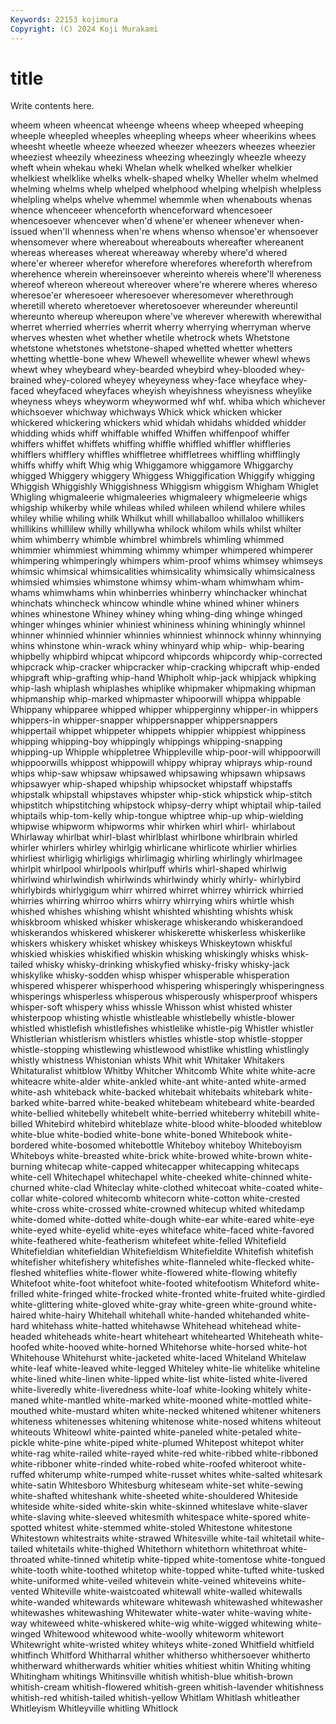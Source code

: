 ```yaml
---
Keywords: 22153 kojimura
Copyright: (C) 2024 Koji Murakami
---
```


# title

Write contents here.




wheem wheen wheencat wheenge wheens wheep wheeped wheeping wheeple wheepled
wheeples wheepling wheeps wheer wheerikins whees wheesht wheetle wheeze wheezed
wheezer wheezers wheezes wheezier wheeziest wheezily wheeziness wheezing wheezingly wheezle
wheezy wheft whein whekau wheki Whelan whelk whelked whelker whelkier
whelkiest whelklike whelks whelk-shaped whelky Wheller whelm whelmed whelming whelms
whelp whelped whelphood whelping whelpish whelpless whelpling whelps whelve whemmel
whemmle when whenabouts whenas whence whenceeer whenceforth whenceforward whencesoeer whencesoever
whencever when'd whene'er wheneer whenever when-issued when'll whenness when're whens
whenso whensoe'er whensoever whensomever where whereabout whereabouts whereafter whereanent whereas
whereases whereat whereaway whereby where'd whered where'er whereer wherefor wherefore
wherefores whereforth wherefrom wherehence wherein whereinsoever whereinto whereis where'll whereness
whereof whereon whereout whereover where're wherere wheres whereso wheresoe'er wheresoeer
wheresoever wheresomever wherethrough wheretill whereto wheretoever wheretosoever whereunder whereuntil whereunto
whereup whereupon where've wherever wherewith wherewithal wherret wherried wherries wherrit
wherry wherrying wherryman wherve wherves whesten whet whether whetile whetrock
whets Whetstone whetstone whetstones whetstone-shaped whetted whetter whetters whetting whettle-bone
whew Whewell whewellite whewer whewl whews whewt whey wheybeard whey-bearded
wheybird whey-blooded whey-brained whey-colored wheyey wheyeyness whey-face wheyface whey-faced wheyfaced
wheyfaces wheyish wheyishness wheyisness wheylike wheyness wheys wheyworm wheywormed whf
whf. whiba which whichever whichsoever whichway whichways Whick whick whicken
whicker whickered whickering whickers whid whidah whidahs whidded whidder whidding
whids whiff whiffable whiffed Whiffen whiffenpoof whiffer whiffers whiffet whiffets
whiffing whiffle whiffled whiffler whiffleries whifflers whifflery whiffles whiffletree whiffletrees
whiffling whifflingly whiffs whiffy whift Whig whig Whiggamore whiggamore Whiggarchy
whigged Whiggery whiggery Whiggess Whiggification Whiggify whigging Whiggish Whiggishly Whiggishness
Whiggism whiggism Whigham Whiglet Whigling whigmaleerie whigmaleeries whigmaleery whigmeleerie whigs
whigship whikerby while whileas whiled whileen whilend whilere whiles whiley
whilie whiling whilk Whilkut whill whillaballoo whillaloo whillikers whillikins whillilew
whilly whillywha whilock whilom whils whilst whilter whim whimberry whimble
whimbrel whimbrels whimling whimmed whimmier whimmiest whimming whimmy whimper whimpered
whimperer whimpering whimperingly whimpers whim-proof whims whimsey whimseys whimsic whimsical
whimsicalities whimsicality whimsically whimsicalness whimsied whimsies whimstone whimsy whim-wham whimwham
whim-whams whimwhams whin whinberries whinberry whinchacker whinchat whinchats whincheck whincow
whindle whine whined whiner whiners whines whinestone Whiney whiney whing
whing-ding whinge whinged whinger whinges whinier whiniest whininess whining whiningly
whinnel whinner whinnied whinnier whinnies whinniest whinnock whinny whinnying whins
whinstone whin-wrack whiny whinyard whip whip- whip-bearing whipbelly whipbird whipcat
whipcord whipcords whipcordy whip-corrected whipcrack whip-cracker whipcracker whip-cracking whipcraft whip-ended
whipgraft whip-grafting whip-hand Whipholt whip-jack whipjack whipking whip-lash whiplash whiplashes
whiplike whipmaker whipmaking whipman whipmanship whip-marked whipmaster whipoorwill whippa whippable
Whippany whipparee whipped whipper whipperginny whipper-in whippers whippers-in whipper-snapper whippersnapper
whippersnappers whippertail whippet whippeter whippets whippier whippiest whippiness whipping whipping-boy
whippingly whippings whipping-snapping whipping-up Whipple whippletree Whippleville whip-poor-will whippoorwill whippoorwills
whippost whippowill whippy whipray whiprays whip-round whips whip-saw whipsaw whipsawed
whipsawing whipsawn whipsaws whipsawyer whip-shaped whipship whipsocket whipstaff whipstaffs whipstalk
whipstall whipstaves whipster whip-stick whipstick whip-stitch whipstitch whipstitching whipstock whipsy-derry
whipt whiptail whip-tailed whiptails whip-tom-kelly whip-tongue whiptree whip-up whip-wielding whipwise
whipworm whipworms whir whirken whirl whirl- whirlabout Whirlaway whirlbat whirl-blast
whirlblast whirlbone whirlbrain whirled whirler whirlers whirley whirlgig whirlicane whirlicote
whirlier whirlies whirliest whirligig whirligigs whirlimagig whirling whirlingly whirlmagee whirlpit
whirlpool whirlpools whirlpuff whirls whirl-shaped whirlwig whirlwind whirlwindish whirlwinds whirlwindy
whirly whirly- whirlybird whirlybirds whirlygigum whirr whirred whirret whirrey whirrick
whirried whirries whirring whirroo whirrs whirry whirrying whirs whirtle whish
whished whishes whishing whisht whishted whishting whishts whisk whiskbroom whisked
whisker whiskerage whiskerando whiskerandoed whiskerandos whiskered whiskerer whiskerette whiskerless whiskerlike
whiskers whiskery whisket whiskey whiskeys Whiskeytown whiskful whiskied whiskies whiskified
whiskin whisking whiskingly whisks whisk-tailed whisky whisky-drinking whiskyfied whisky-frisky whisky-jack
whiskylike whisky-sodden whisp whisper whisperable whisperation whispered whisperer whisperhood whispering
whisperingly whisperingness whisperings whisperless whisperous whisperously whisperproof whispers whisper-soft whispery
whiss whissle Whisson whist whisted whister whisterpoop whisting whistle whistleable
whistlebelly whistle-blower whistled whistlefish whistlefishes whistlelike whistle-pig Whistler whistler Whistlerian
whistlerism whistlers whistles whistle-stop whistle-stopper whistle-stopping whistlewing whistlewood whistlike whistling
whistlingly whistly whistness Whistonian whists Whit whit Whitaker Whitakers Whitaturalist
whitblow Whitby Whitcher Whitcomb White white white-acre whiteacre white-alder white-ankled
white-ant white-anted white-armed white-ash whiteback white-backed whitebait whitebaits whitebark white-barked
white-barred white-beaked whitebeam whitebeard white-bearded white-bellied whitebelly whitebelt white-berried whiteberry
whitebill white-billed Whitebird whitebird whiteblaze white-blood white-blooded whiteblow white-blue white-bodied
white-bone white-boned Whitebook white-bordered white-bosomed whitebottle Whiteboy whiteboy Whiteboyism Whiteboys
white-breasted white-brick white-browed white-brown white-burning whitecap white-capped whitecapper whitecapping whitecaps
white-cell Whitechapel whitechapel white-cheeked white-chinned white-churned white-clad Whiteclay white-clothed whitecoat
white-coated white-collar white-colored whitecomb whitecorn white-cotton white-crested white-cross white-crossed white-crowned
whitecup whited whitedamp white-domed white-dotted white-dough white-ear white-eared white-eye white-eyed
white-eyelid white-eyes whiteface white-faced white-favored white-feathered white-featherism whitefeet white-felled Whitefield
Whitefieldian whitefieldian Whitefieldism Whitefieldite Whitefish whitefish whitefisher whitefishery whitefishes white-flanneled
white-flecked white-fleshed whiteflies white-flower white-flowered white-flowing whitefly Whitefoot white-foot whitefoot
white-footed whitefootism Whiteford white-frilled white-fringed white-frocked white-fronted white-fruited white-girdled white-glittering
white-gloved white-gray white-green white-ground white-haired white-hairy Whitehall whitehall white-handed whitehanded
white-hard whitehass white-hatted whitehawse Whitehead whitehead white-headed whiteheads white-heart whiteheart
whitehearted Whiteheath white-hoofed white-hooved white-horned Whitehorse white-horsed white-hot Whitehouse Whitehurst
white-jacketed white-laced Whiteland Whitelaw white-leaf white-leaved white-legged Whiteley white-lie whitelike
whiteline white-lined white-linen white-lipped white-list white-listed white-livered white-liveredly white-liveredness white-loaf
white-looking whitely white-maned white-mantled white-marked white-mooned white-mottled white-mouthed white-mustard whiten
white-necked whitened whitener whiteners whiteness whitenesses whitening whitenose white-nosed whitens
whiteout whiteouts Whiteowl white-painted white-paneled white-petaled white-pickle white-pine white-piped white-plumed
Whitepost whitepot whiter white-rag white-railed white-rayed white-red white-ribbed white-ribboned white-ribboner
white-rinded white-robed white-roofed whiteroot white-ruffed whiterump white-rumped white-russet whites white-salted
whitesark white-satin Whitesboro Whitesburg whiteseam white-set white-sewing white-shafted whiteshank white-sheeted
white-shouldered Whiteside whiteside white-sided white-skin white-skinned whiteslave white-slaver white-slaving white-sleeved
whitesmith whitespace white-spored white-spotted whitest white-stemmed white-stoled Whitestone whitestone Whitestown
whitestraits white-strawed Whitesville white-tail whitetail white-tailed whitetails white-thighed Whitethorn whitethorn
whitethroat white-throated white-tinned whitetip white-tipped white-tomentose white-tongued white-tooth white-toothed whitetop
white-topped white-tufted white-tusked white-uniformed white-veiled whitevein white-veined whiteveins white-vented Whiteville
white-waistcoated whitewall white-walled whitewalls white-wanded whitewards whiteware whitewash whitewashed whitewasher
whitewashes whitewashing Whitewater white-water white-waving white-way whiteweed white-whiskered white-wig white-wigged
whitewing white-winged Whitewood whitewood white-woolly whiteworm whitewort Whitewright white-wristed whitey
whiteys white-zoned Whitfield whitfield whitfinch Whitford Whitharral whither whitherso whithersoever
whitherto whitherward whitherwards whitier whities whitiest whitin Whiting whiting Whitingham
whitings Whitinsville whitish whitish-blue whitish-brown whitish-cream whitish-flowered whitish-green whitish-lavender whitishness
whitish-red whitish-tailed whitish-yellow Whitlam Whitlash whitleather Whitleyism Whitleyville whitling Whitlock
